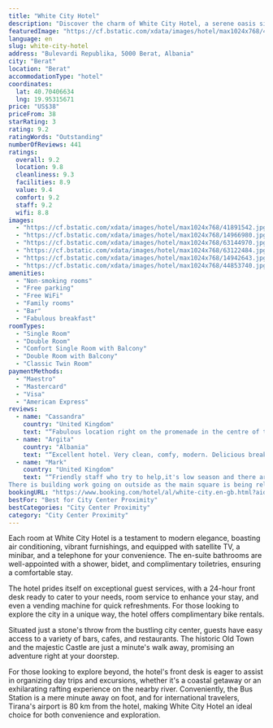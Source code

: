```yaml
---
title: "White City Hotel"
description: "Discover the charm of White City Hotel, a serene oasis situated right in the heart of the city, mere moments from the lush Park and the captivating Museal area, along with the scenic banks of Berat City."
featuredImage: "https://cf.bstatic.com/xdata/images/hotel/max1024x768/41891542.jpg?k=b09d030256b691d98b21a36f7462df785d78ef3930669ce8b8e3372aedd471c6&o=&hp=1"
language: en
slug: white-city-hotel
address: "Bulevardi Republika, 5000 Berat, Albania"
city: "Berat"
location: "Berat"
accommodationType: "hotel"
coordinates:
  lat: 40.70406634
  lng: 19.95315671
price: "US$38"
priceFrom: 38
starRating: 3
rating: 9.2
ratingWords: "Outstanding"
numberOfReviews: 441
ratings:
  overall: 9.2
  location: 9.8
  cleanliness: 9.3
  facilities: 8.9
  value: 9.4
  comfort: 9.2
  staff: 9.2
  wifi: 8.8
images:
  - "https://cf.bstatic.com/xdata/images/hotel/max1024x768/41891542.jpg?k=b09d030256b691d98b21a36f7462df785d78ef3930669ce8b8e3372aedd471c6&o=&hp=1"
  - "https://cf.bstatic.com/xdata/images/hotel/max1024x768/14966980.jpg?k=33d1d6f93f0cc9bb4f6e53954b8d9723a40581efe74fd3231db66afd184423f1&o=&hp=1"
  - "https://cf.bstatic.com/xdata/images/hotel/max1024x768/63144970.jpg?k=b7803618ae2cc6fa43a6b34df5de35f802772cb00921ff6f2a698d887e26e9b6&o=&hp=1"
  - "https://cf.bstatic.com/xdata/images/hotel/max1024x768/63122484.jpg?k=2e02e0911eabfc74854407f3af063bda230cc0e87e7534623d487619ed4481a7&o=&hp=1"
  - "https://cf.bstatic.com/xdata/images/hotel/max1024x768/14942643.jpg?k=9fc96c79bb53404fb9d426510a6d5ce0876db117c25fdc2b3375f5c5e8d2e8fa&o=&hp=1"
  - "https://cf.bstatic.com/xdata/images/hotel/max1024x768/44853740.jpg?k=37cd9b89d3b34afe5c225e34fb6108b2618a7fbea7d379be05c9e758dc090214&o=&hp=1"
amenities:
  - "Non-smoking rooms"
  - "Free parking"
  - "Free WiFi"
  - "Family rooms"
  - "Bar"
  - "Fabulous breakfast"
roomTypes:
  - "Single Room"
  - "Double Room"
  - "Comfort Single Room with Balcony"
  - "Double Room with Balcony"
  - "Classic Twin Room"
paymentMethods:
  - "Maestro"
  - "Mastercard"
  - "Visa"
  - "American Express"
reviews:
  - name: "Cassandra"
    country: "United Kingdom"
    text: "“Fabulous location right on the promenade in the centre of town. My room for 2 nights was on the top (4th)floor next to the dining room which has a gorgeous view of the river and the town on the hill sides. It is 2 minutes walk to the local bus...”"
  - name: "Argita"
    country: "Albania"
    text: "“Excellent hotel. Very clean, comfy, modern. Delicious breakfast. Located in the heart of the city. Totally recommend it”"
  - name: "Mark"
    country: "United Kingdom"
    text: "“Friendly staff who try to help,it's low season and there are not many tourists in berat midweek,there was only 2 of us in the hotel.
There is building work going on outside as the main square is being relaid but it doesn't effect the beauty of the...”"
bookingURL: "https://www.booking.com/hotel/al/white-city.en-gb.html?aid=8035640"
bestFor: "Best for City Center Proximity"
bestCategories: "City Center Proximity"
category: "City Center Proximity"
---
```


Each room at White City Hotel is a testament to modern elegance, boasting air conditioning, vibrant furnishings, and equipped with satellite TV, a minibar, and a telephone for your convenience. The en-suite bathrooms are well-appointed with a shower, bidet, and complimentary toiletries, ensuring a comfortable stay.

The hotel prides itself on exceptional guest services, with a 24-hour front desk ready to cater to your needs, room service to enhance your stay, and even a vending machine for quick refreshments. For those looking to explore the city in a unique way, the hotel offers complimentary bike rentals.

Situated just a stone's throw from the bustling city center, guests have easy access to a variety of bars, cafes, and restaurants. The historic Old Town and the majestic Castle are just a minute's walk away, promising an adventure right at your doorstep.

For those looking to explore beyond, the hotel's front desk is eager to assist in organizing day trips and excursions, whether it's a coastal getaway or an exhilarating rafting experience on the nearby river. Conveniently, the Bus Station is a mere minute away on foot, and for international travelers, Tirana's airport is 80 km from the hotel, making White City Hotel an ideal choice for both convenience and exploration.